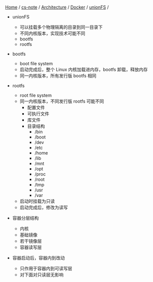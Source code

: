 [Home](https://mengxianbin.github.io) /
[cs-note](https://mengxianbin.github.io/cs-note/content) /
[Architecture](https://mengxianbin.github.io/cs-note/content/Architecture) /
[Docker](https://mengxianbin.github.io/cs-note/content/Architecture/Docker) /
[unionFS](https://mengxianbin.github.io/cs-note/content/Architecture/Docker/unionFS) /

* unionFS
    * 可以挂载多个物理隔离的目录到同一目录下
    * 不同内核版本，实现技术可能不同
    * bootfs
    * rootfs

* bootfs
    * boot file system
    * 启动完成后，整个 Linux 内核加载进内存，bootfs 卸载，释放内存
    * 同一内核版本，所有发行版 bootfs 相同

* rootfs
    * root file system
    * 同一内核版本，不同发行版 rootfs 可能不同
        * 配置文件
        * 可执行文件
        * 库文件
        * 目录结构
            * /bin
            * /boot
            * /dev
            * /etc
            * /home
            * /lib
            * /mnt
            * /opt
            * /proc
            * /root
            * /tmp
            * /usr
            * /var
    * 启动时挂载为只读
    * 启动完成后，修改为读写

* 容器分层结构
    * 内核
    * 基础镜像
    * 若干镜像层
    * 容器读写层

* 容器启动后，容器内到改动
    * 只作用于容器内到可读写层
    * 对下面对只读层无影响
